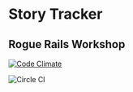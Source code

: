 Story Tracker
=============

## Rogue Rails Workshop

[![Code Climate](https://codeclimate.com/github/lexun/rogue_rails.png)](https://codeclimate.com/github/lexun/rogue_rails)

![Circle CI](https://circleci.com/gh/lexun/rogue_rails.png?circle-token=09cbd12971a7e34bdae4dffec523aa6c4f5299fc)
